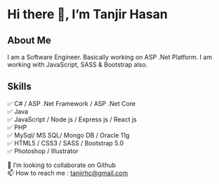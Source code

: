 # Hi there 👋, I’m Tanjir Hasan
## About Me
I am a Software Engineer. Basically working on ASP .Net Platform. I am working with JavaScript, SASS & Bootstrap also.

## Skills 
✅ C# / ASP .Net Framework / ASP .Net Core <br/>
✅ Java  <br/>
✅ JavaScript / Node js / Express js / React js <br/>
✅ PHP <br/>
✅ MySql/ MS SQL/ Mongo DB / Oracle 11g <br/>
✅ HTML5 / CSS3 / SASS / Bootstrap 5.0 <br/>
✅ Photoshop / Illustrator <br/>

👯 I’m looking to collaborate on Github <br/>
📫 How to reach me : tanjirhc@gmail.com <br/>


<!---
tanjirhc/tanjirhc is a ✨ special ✨ repository because its `README.md` (this file) appears on your GitHub profile.
You can click the Preview link to take a look at your changes.
--->
